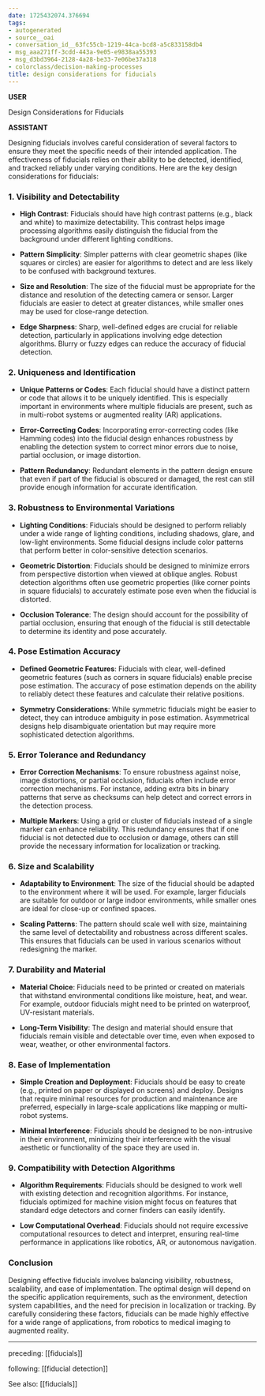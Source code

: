 ```yaml
---
date: 1725432074.376694
tags:
- autogenerated
- source__oai
- conversation_id__63fc55cb-1219-44ca-bcd8-a5c833158db4
- msg_aaa271ff-3cdd-443a-9e05-e9838aa55393
- msg_d3bd3964-2128-4a28-be33-7e06be37a318
- colorclass/decision-making-processes
title: design considerations for fiducials
---
```


**USER**

Design Considerations for Fiducials


**ASSISTANT**

Designing fiducials involves careful consideration of several factors to ensure they meet the specific needs of their intended application. The effectiveness of fiducials relies on their ability to be detected, identified, and tracked reliably under varying conditions. Here are the key design considerations for fiducials:

### 1. **Visibility and Detectability**

- **High Contrast**: Fiducials should have high contrast patterns (e.g., black and white) to maximize detectability. This contrast helps image processing algorithms easily distinguish the fiducial from the background under different lighting conditions.

- **Pattern Simplicity**: Simpler patterns with clear geometric shapes (like squares or circles) are easier for algorithms to detect and are less likely to be confused with background textures.

- **Size and Resolution**: The size of the fiducial must be appropriate for the distance and resolution of the detecting camera or sensor. Larger fiducials are easier to detect at greater distances, while smaller ones may be used for close-range detection.

- **Edge Sharpness**: Sharp, well-defined edges are crucial for reliable detection, particularly in applications involving edge detection algorithms. Blurry or fuzzy edges can reduce the accuracy of fiducial detection.

### 2. **Uniqueness and Identification**

- **Unique Patterns or Codes**: Each fiducial should have a distinct pattern or code that allows it to be uniquely identified. This is especially important in environments where multiple fiducials are present, such as in multi-robot systems or augmented reality (AR) applications.

- **Error-Correcting Codes**: Incorporating error-correcting codes (like Hamming codes) into the fiducial design enhances robustness by enabling the detection system to correct minor errors due to noise, partial occlusion, or image distortion.

- **Pattern Redundancy**: Redundant elements in the pattern design ensure that even if part of the fiducial is obscured or damaged, the rest can still provide enough information for accurate identification.

### 3. **Robustness to Environmental Variations**

- **Lighting Conditions**: Fiducials should be designed to perform reliably under a wide range of lighting conditions, including shadows, glare, and low-light environments. Some fiducial designs include color patterns that perform better in color-sensitive detection scenarios.

- **Geometric Distortion**: Fiducials should be designed to minimize errors from perspective distortion when viewed at oblique angles. Robust detection algorithms often use geometric properties (like corner points in square fiducials) to accurately estimate pose even when the fiducial is distorted.

- **Occlusion Tolerance**: The design should account for the possibility of partial occlusion, ensuring that enough of the fiducial is still detectable to determine its identity and pose accurately.

### 4. **Pose Estimation Accuracy**

- **Defined Geometric Features**: Fiducials with clear, well-defined geometric features (such as corners in square fiducials) enable precise pose estimation. The accuracy of pose estimation depends on the ability to reliably detect these features and calculate their relative positions.

- **Symmetry Considerations**: While symmetric fiducials might be easier to detect, they can introduce ambiguity in pose estimation. Asymmetrical designs help disambiguate orientation but may require more sophisticated detection algorithms.

### 5. **Error Tolerance and Redundancy**

- **Error Correction Mechanisms**: To ensure robustness against noise, image distortions, or partial occlusion, fiducials often include error correction mechanisms. For instance, adding extra bits in binary patterns that serve as checksums can help detect and correct errors in the detection process.

- **Multiple Markers**: Using a grid or cluster of fiducials instead of a single marker can enhance reliability. This redundancy ensures that if one fiducial is not detected due to occlusion or damage, others can still provide the necessary information for localization or tracking.

### 6. **Size and Scalability**

- **Adaptability to Environment**: The size of the fiducial should be adapted to the environment where it will be used. For example, larger fiducials are suitable for outdoor or large indoor environments, while smaller ones are ideal for close-up or confined spaces.

- **Scaling Patterns**: The pattern should scale well with size, maintaining the same level of detectability and robustness across different scales. This ensures that fiducials can be used in various scenarios without redesigning the marker.

### 7. **Durability and Material**

- **Material Choice**: Fiducials need to be printed or created on materials that withstand environmental conditions like moisture, heat, and wear. For example, outdoor fiducials might need to be printed on waterproof, UV-resistant materials.

- **Long-Term Visibility**: The design and material should ensure that fiducials remain visible and detectable over time, even when exposed to wear, weather, or other environmental factors.

### 8. **Ease of Implementation**

- **Simple Creation and Deployment**: Fiducials should be easy to create (e.g., printed on paper or displayed on screens) and deploy. Designs that require minimal resources for production and maintenance are preferred, especially in large-scale applications like mapping or multi-robot systems.

- **Minimal Interference**: Fiducials should be designed to be non-intrusive in their environment, minimizing their interference with the visual aesthetic or functionality of the space they are used in.

### 9. **Compatibility with Detection Algorithms**

- **Algorithm Requirements**: Fiducials should be designed to work well with existing detection and recognition algorithms. For instance, fiducials optimized for machine vision might focus on features that standard edge detectors and corner finders can easily identify.

- **Low Computational Overhead**: Fiducials should not require excessive computational resources to detect and interpret, ensuring real-time performance in applications like robotics, AR, or autonomous navigation.

### Conclusion

Designing effective fiducials involves balancing visibility, robustness, scalability, and ease of implementation. The optimal design will depend on the specific application requirements, such as the environment, detection system capabilities, and the need for precision in localization or tracking. By carefully considering these factors, fiducials can be made highly effective for a wide range of applications, from robotics to medical imaging to augmented reality.


---

preceding: [[fiducials]]  


following: [[fiducial detection]]

See also: [[fiducials]]